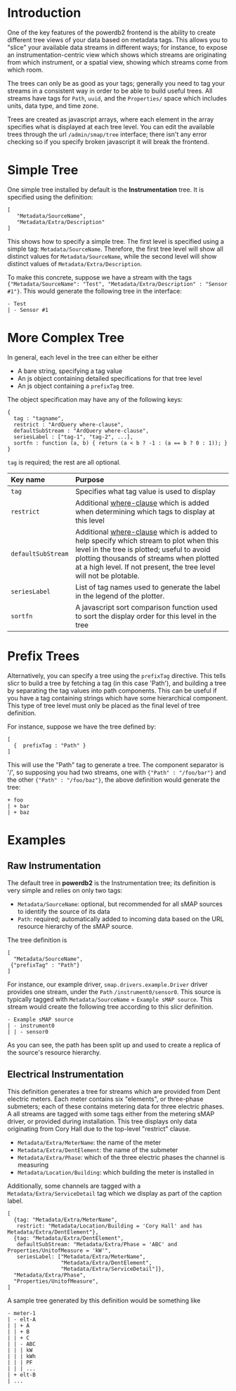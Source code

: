# Introduction #

One of the key features of the powerdb2 frontend is the ability to create different tree views of your data based on metadata tags.  This allows you to "slice" your available data streams in different ways; for instance, to expose an instrumentation-centric view which shows which streams are originating from which instrument, or a spatial view, showing which streams come from which room.

The trees can only be as good as your tags; generally you need to tag your streams in a consistent way in order to be able to build useful trees.  All streams have tags for `Path`, `uuid`, and the `Properties/` space which includes units, data type, and time zone.

Trees are created as javascript arrays, where each element in the array specifies what is displayed at each tree level.  You can edit the available trees through the url `/admin/smap/tree` interface; there isn't any error checking so if you specify broken javascript it will break the frontend.

# Simple Tree #

One simple tree installed by default is the **Instrumentation** tree.  It is specified using the definition:
```
[ 
   "Metadata/SourceName",
   "Metadata/Extra/Description"
]
```

This shows how to specify a simple tree.  The first level is specified using a simple tag: `Metadata/SourceName`.  Therefore, the first tree level will show all distinct values for `Metadata/SourceName`, while the second level will show distinct values of `Metadata/Extra/Description`.

To make this concrete, suppose we have a stream with the tags `{"Metadata/SourceName": "Test", "Metadata/Extra/Description" : "Sensor #1"}`.  This would generate the following tree in the interface:

```
- Test
| - Sensor #1
```

# More Complex Tree #

In general, each level in the tree can either be either
  * A bare string, specifying a tag value
  * An js object containing detailed specifications for that tree level
  * An js object containing a `prefixTag` tree.

The object specification may have any of the following keys:
```
{
  tag : "tagname",
  restrict : "ArdQuery where-clause",
  defaultSubStream : "ArdQuery where-clause",
  seriesLabel : ["tag-1", "tag-2", ...],
  sortfn : function (a, b) { return (a < b ? -1 : (a == b ? 0 : 1)); }
}
```

`tag` is required; the rest are all optional.

| Key name | Purpose |
|:---------|:--------|
| `tag` | Specifies what tag value is used to display |
| `restrict` | Additional [where-clause](ArdQuery#Where_Clauses.md) which is added when determining which tags to display at this level |
| `defaultSubStream` | Additional [where-clause](ArdQuery#Where_Clauses.md) which is added to help specify which stream to plot when this level in the tree is plotted; useful to avoid plotting thousands of streams when plotted at a high level. If not present, the tree level will not be plotable. |
| `seriesLabel` | List of tag names used to generate the label in the legend of the plotter. |
| `sortfn` | A javascript sort comparison function used to sort the display order for this level in the tree |

# Prefix Trees #
Alternatively, you can specify a tree using the `prefixTag` directive.  This tells slicr to build a tree by fetching a tag (in this case 'Path'), and building a tree by separating the tag values into path components.  This can be useful if you have a tag containing strings which have some hierarchical component.  This type of tree level must only be placed as the final level of tree definition.

For instance, suppose we have the tree defined by:
```
[
  {  prefixTag : "Path" }
]
```

This will use the "Path" tag to generate a tree.  The component separator is '/', so supposing you had two streams, one with `{"Path" : "/foo/bar"}` and the other `{"Path" : "/foo/baz"}`, the above definition would generate the tree:
```
+ foo
| + bar
| + baz
```

# Examples #

## Raw Instrumentation ##

The default tree in **powerdb2** is the Instrumentation tree; its definition is very simple and relies on only two tags:
  * `Metadata/SourceName`: optional, but recommended for all sMAP sources to identify the source of its data
  * `Path`: required; automatically added to incoming data based on the URL resource hierarchy of the sMAP source.

The tree definition is
```
[
  "Metadata/SourceName",
 {"prefixTag" : "Path"}
]
```

For instance, our example driver, `smap.drivers.example.Driver` driver provides one stream, under the `Path` `/instrument0/sensor0`.  This source is typically tagged with `Metadata/SourceName` = `Example sMAP source`.  This stream would create the following tree according to this slicr definition.

```
- Example sMAP source
| - instrument0
| | - sensor0
```

As you can see, the path has been split up and used to create a replica of the source's resource hierarchy.

## Electrical Instrumentation ##

This definition generates a tree for streams which are provided from Dent electric meters.  Each meter contains six "elements", or three-phase submeters; each of these contains metering data for three electric phases.  A all streams are tagged with some tags either from the metering sMAP driver, or provided during installation.  This tree displays only data originating from Cory Hall due to the top-level "restrict" clause.

  * `Metadata/Extra/MeterName`: the name of the meter
  * `Metadata/Extra/DentElement`: the name of the submeter
  * `Metadata/Extra/Phase`: which of the three electric phases the channel is measuring
  * `Metadata/Location/Building`: which building the meter is installed in

Additionally, some channels are tagged with a `Metadata/Extra/ServiceDetail` tag which we display as part of the caption label.

```
[
  {tag: "Metadata/Extra/MeterName",
   restrict: "Metadata/Location/Building = 'Cory Hall' and has Metadata/Extra/DentElement"},
  {tag: "Metadata/Extra/DentElement",
   defaultSubStream: "Metadata/Extra/Phase = 'ABC' and Properties/UnitofMeasure = 'kW'",
   seriesLabel: ["Metadata/Extra/MeterName",
                 "Metadata/Extra/DentElement",
                 "Metadata/Extra/ServiceDetail"]},
  "Metadata/Extra/Phase",
  "Properties/UnitofMeasure",
]
```

A sample tree generated by this definition would be something like
```
- meter-1
| - elt-A
| | + A
| | + B
| | + C
| | - ABC
| | | kW
| | | kWh
| | | PF
| | | ...
| + elt-B
| ...
```
